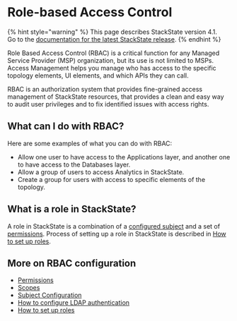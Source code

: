 # Role-based Access Control

{% hint style="warning" %}
This page describes StackState version 4.1.  
Go to the [documentation for the latest StackState release](https://docs.stackstate.com/).
{% endhint %}

Role Based Access Control \(RBAC\) is a critical function for any Managed Service Provider \(MSP\) organization, but its use is not limited to MSPs. Access Management helps you manage who has access to the specific topology elements, UI elements, and which APIs they can call.

RBAC is an authorization system that provides fine-grained access management of StackState resources, that provides a clean and easy way to audit user privileges and to fix identified issues with access rights.

## What can I do with RBAC?

Here are some examples of what you can do with RBAC:

* Allow one user to have access to the Applications layer, and another one to have access to the Databases layer.
* Allow a group of users to access Analytics in StackState.
* Create a group for users with access to specific elements of the topology.

## What is a role in StackState?

A role in StackState is a combination of a [configured subject](/configure/security/rbac/rbac_subjects.md) and a set of [permissions](/configure/security/rbac/rbac_permissions.md). Process of setting up a role in StackState is described in [How to set up roles](/configure/security/rbac/rbac_roles.md).

## More on RBAC configuration

* [Permissions](/configure/security/rbac/rbac_permissions.md)
* [Scopes](/configure/security/rbac/rbac_scopes.md)
* [Subject Configuration](/configure/security/rbac/rbac_subjects.md)
* [How to configure LDAP authentication](/configure/security/configure_ldap_authentication.md)
* [How to set up roles](/configure/security/rbac/rbac_roles.md)

